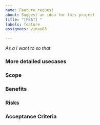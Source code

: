 ```yaml
---
name: Feature request
about: Suggest an idea for this project
title: "[FEAT] "
labels: feature
assignees: vinay03

---
```


*As a* 
*I want to* 
*so that* 

### More detailed usecases

### Scope

### Benefits

### Risks

### Acceptance Criteria
